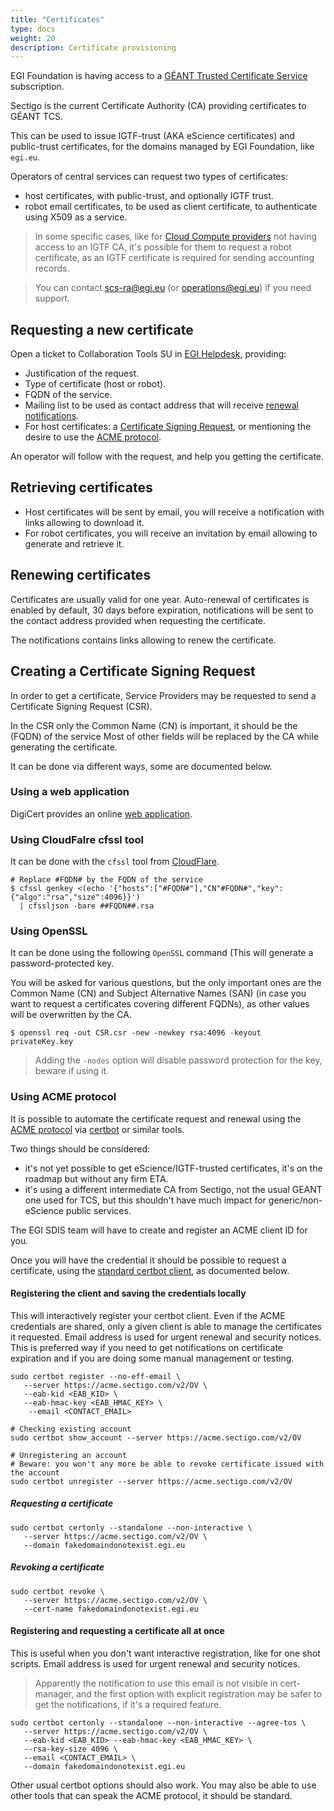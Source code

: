 ```yaml
---
title: "Certificates"
type: docs
weight: 20
description: Certificate provisioning
---
```


EGI Foundation is having access to a
[GÉANT Trusted Certificate Service](https://wiki.geant.org/display/TCSNT/)
subscription.

Sectigo is the current Certificate Authority (CA) providing certificates to
GÉANT TCS.

This can be used to issue IGTF-trust (AKA eScience certificates) and
public-trust certificates, for the domains managed by EGI Foundation, like
`egi.eu`.

Operators of central services can request two types of certificates:

- host certificates, with public-trust, and optionally IGTF trust.
- robot email certificates, to be used as client certificate, to authenticate
  using X509 as a service.

> In some specific cases, like for
> [Cloud Compute providers](../../../providers/cloud-compute/) not having access
> to an IGTF CA, it's possible for them to request a robot certificate, as an
> IGTF certificate is required for sending accounting records.

> You can contact scs-ra@egi.eu (or operations@egi.eu) if you need support.

## Requesting a new certificate

Open a ticket to Collaboration Tools SU in [EGI Helpdesk](../../helpdesk),
providing:

- Justification of the request.
- Type of certificate (host or robot).
- FQDN of the service.
- Mailing list to be used as contact address that will receive
  [renewal notifications](#renewing-certificates).
- For host certificates: a
  [Certificate Signing Request](#creating-a-certificate-signing-request), or
  mentioning the desire to use the [ACME protocol](#using-acme-protocol).

An operator will follow with the request, and help you getting the certificate.

## Retrieving certificates

- Host certificates will be sent by email, you will receive a notification with
  links allowing to download it.
- For robot certificates, you will receive an invitation by email allowing to
  generate and retrieve it.

## Renewing certificates

Certificates are usually valid for one year. Auto-renewal of certificates is
enabled by default, 30 days before expiration, notifications will be sent to the
contact address provided when requesting the certificate.

The notifications contains links allowing to renew the certificate.

## Creating a Certificate Signing Request

In order to get a certificate, Service Providers may be requested to send a
Certificate Signing Request (CSR).

In the CSR only the Common Name (CN) is important, it should be the (FQDN) of
the service Most of other fields will be replaced by the CA while generating the
certificate.

It can be done via different ways, some are documented below.

### Using a web application

DigiCert provides an online
[web application](https://www.digicert.com/easy-csr/openssl.htm).

### Using CloudFalre cfssl tool

It can be done with the `cfssl` tool from
[CloudFlare](https://github.com/cloudflare/cfssl).

```shell
# Replace #FQDN# by the FQDN of the service
$ cfssl genkey <(echo '{"hosts":["#FQDN#"],"CN"#FQDN#","key":{"algo":"rsa","size":4096}}')
  | cfssljson -bare ##FQDN##.rsa
```

### Using OpenSSL

It can be done using the following `OpenSSL` command (This will generate a
password-protected key.

You will be asked for various questions, but the only important ones are the
Common Name (CN) and Subject Alternative Names (SAN) (in case you want to
request a certificates covering different FQDNs), as other values will be
overwritten by the CA.

```shell
$ openssl req -out CSR.csr -new -newkey rsa:4096 -keyout privateKey.key
```

> Adding the `-nodes` option will disable password protection for the key,
> beware if using it.

### Using ACME protocol

It is possible to automate the certificate request and renewal using the
[ACME protocol](https://datatracker.ietf.org/doc/html/rfc8555) via
[certbot](https://certbot.eff.org/) or similar tools.

Two things should be considered:

- it's not yet possible to get eScience/IGTF-trusted certificates, it's on the
  roadmap but without any firm ETA.
- it's using a different intermediate CA from Sectigo, not the usual GEANT one
  used for TCS, but this shouldn't have much impact for generic/non-eScience
  public services.

The EGI SDIS team will have to create and register an ACME client ID for you.

Once you will have the credential it should be possible to request a
certificate, using the [standard certbot client](https://certbot.eff.org/), as
documented below.

#### Registering the client and saving the credentials locally

This will interactively register your certbot client. Even if the ACME
credentials are shared, only a given client is able to manage the certificates
it requested. Email address is used for urgent renewal and security notices.
This is preferred way if you need to get notifications on certificate expiration
and if you are doing some manual management or testing.

```shell
sudo certbot register --no-eff-email \
   --server https://acme.sectigo.com/v2/OV \
   --eab-kid <EAB_KID> \
   --eab-hmac-key <EAB_HMAC_KEY> \
    --email <CONTACT_EMAIL>

# Checking existing account
sudo certbot show_account --server https://acme.sectigo.com/v2/OV

# Unregistering an account
# Beware: you won't any more be able to revoke certificate issued with the account
sudo certbot unregister --server https://acme.sectigo.com/v2/OV
```

##### Requesting a certificate

```shell
sudo certbot certonly --standalone --non-interactive \
   --server https://acme.sectigo.com/v2/OV \
   --domain fakedomaindonotexist.egi.eu
```

##### Revoking a certificate

```shell
sudo certbot revoke \
   --server https://acme.sectigo.com/v2/OV \
   --cert-name fakedomaindonotexist.egi.eu
```

#### Registering and requesting a certificate all at once

This is useful when you don't want interactive registration, like for one shot
scripts. Email address is used for urgent renewal and security notices.

> Apparently the notification to use this email is not visible in cert-manager,
> and the first option with explicit registration may be safer to get the
> notifications, if it's a required feature.

```shell
sudo certbot certonly --standalone --non-interactive --agree-tos \
   --server https://acme.sectigo.com/v2/OV \
   --eab-kid <EAB_KID> --eab-hmac-key <EAB_HMAC_KEY> \
   --rsa-key-size 4096 \
   --email <CONTACT_EMAIL> \
   --domain fakedomaindonotexist.egi.eu
```

Other usual certbot options should also work. You may also be able to use other
tools that can speak the ACME protocol, it should be standard.
